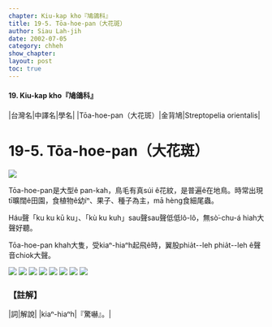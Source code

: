```yaml
---
chapter: Kiu-kap kho『鳩鴿科』
title: 19-5. Tōa-hoe-pan（大花斑）
author: Siau Lah-jih
date: 2002-07-05
category: chheh
show_chapter: 
layout: post
toc: true
---
```


#### 19. Kiu-kap kho『鳩鴿科』


|台灣名|中譯名|學名|
|Tōa-hoe-pan（大花斑）|金背鳩|Streptopelia orientalis|


# 19-5. Tōa-hoe-pan（大花斑）


![](../too5/19/19-5-2.Tōa-hoe-pan.jpg)


Tōa-hoe-pan是大型ê pan-kah，鳥毛有真súi ê花紋，是普遍ê在地鳥。時常出現tī曠闊ê田園，食植物ê幼íⁿ、果子、種子為主，mā hèng食細尾蟲。

Háu聲「ku ku kū ku」、「kù ku kuh」sau聲sau聲低低lô-lô，無sò͘-chu-á hiah大聲好聽。
 
Tōa-hoe-pan khah大隻，受kiaⁿ-hiaⁿh起飛ê時，翼股phia̍t--leh phia̍t--leh ê聲音chiok大聲。



![](../too5/19/19-5-9.Tōa-hoe-pan.jpg)
![](../too5/19/19-5-1.Tōa-hoe-pan.jpg)
![](../too5/19/19-5-3.Tōa-hoe-pan.jpg)
![](../too5/19/19-5-4.Tōa-hoe-pan.jpg)
![](../too5/19/19-5-5.Tōa-hoe-pan.jpg)
![](../too5/19/19-5-6.Tōa-hoe-pan.jpg)
![](../too5/19/19-5-7.Tōa-hoe-pan.jpg)
![](../too5/19/19-5-8.Tōa-hoe-pan.jpg)

### 【註解】

|詞|解說|
|kiaⁿ-hiaⁿh|『驚嚇』。|
